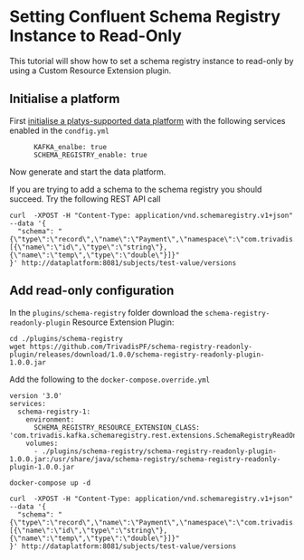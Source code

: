 # Setting Confluent Schema Registry Instance to Read-Only

This tutorial will show how to set a schema registry instance to read-only by using a Custom Resource Extension plugin.

## Initialise a platform

First [initialise a platys-supported data platform](../../getting-started.md) with the following services enabled in the `condfig.yml`

```
      KAFKA_enalbe: true
      SCHEMA_REGISTRY_enable: true
```

Now generate and start the data platform. 

If you are trying to add a schema to the schema registry you should succeed. Try the following REST API call

```
curl  -XPOST -H "Content-Type: application/vnd.schemaregistry.v1+json" --data '{
  "schema": "{\"type\":\"record\",\"name\":\"Payment\",\"namespace\":\"com.trivadis.examples.clients.simpleavro\",\"fields\":[{\"name\":\"id\",\"type\":\"string\"},{\"name\":\"temp\",\"type\":\"double\"}]}"
}' http://dataplatform:8081/subjects/test-value/versions
```

## Add read-only configuration

In the `plugins/schema-registry` folder download the `schema-registry-readonly-plugin` Resource Extension Plugin:

```
cd ./plugins/schema-registry
wget https://github.com/TrivadisPF/schema-registry-readonly-plugin/releases/download/1.0.0/schema-registry-readonly-plugin-1.0.0.jar
```

Add the following to the ```docker-compose.override.yml```

```
version '3.0'
services:
  schema-registry-1:
    environment:
      SCHEMA_REGISTRY_RESOURCE_EXTENSION_CLASS: 'com.trivadis.kafka.schemaregistry.rest.extensions.SchemaRegistryReadOnlyResourceExtension'
    volumes:
      - ./plugins/schema-registry/schema-registry-readonly-plugin-1.0.0.jar:/usr/share/java/schema-registry/schema-registry-readonly-plugin-1.0.0.jar
```

```
docker-compose up -d
```

```
curl  -XPOST -H "Content-Type: application/vnd.schemaregistry.v1+json" --data '{
  "schema": "{\"type\":\"record\",\"name\":\"Payment\",\"namespace\":\"com.trivadis.examples.clients.simpleavro\",\"fields\":[{\"name\":\"id\",\"type\":\"string\"},{\"name\":\"temp\",\"type\":\"double\"}]}"
}' http://dataplatform:8081/subjects/test-value/versions
```